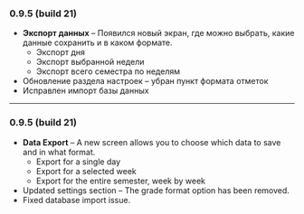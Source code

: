 ### 0.9.5 (build 21)

- **Экспорт данных** – Появился новый экран, где можно выбрать, какие данные сохранить и в каком формате. 
  - Экспорт дня
  - Экспорт выбранной недели
  - Экспорт всего семестра по неделям
- Обновление раздела настроек – убран пункт формата отметок
- Исправлен импорт базы данных

---
### 0.9.5 (build 21)

- **Data Export** – A new screen allows you to choose which data to save and in what format.
    - Export for a single day
    - Export for a selected week
    - Export for the entire semester, week by week
- Updated settings section – The grade format option has been removed.
- Fixed database import issue.  
